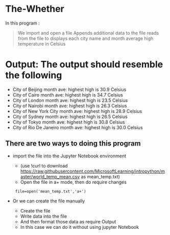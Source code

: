 # The-Whether

In this program :

> We import and open a file
> Appends additional data to the file
> reads from the file to displays each city name and month average high temperature in Celsius


# Output: The output should resemble the following

  * City of Beijing month ave: highest high is 30.9 Celsius
  * City of Cairo month ave: highest high is 34.7 Celsius
  * City of London month ave: highest high is 23.5 Celsius
  * City of Nairobi month ave: highest high is 26.3 Celsius
  * City of New York City month ave: highest high is 28.9 Celsius
  * City of Sydney month ave: highest high is 26.5 Celsius
  * City of Tokyo month ave: highest high is 30.8 Celsius
  * City of Rio De Janeiro month ave: highest high is 30.0 Celsius


## There are two ways to doing this program

* import the file into the Jupyter Notebook environment
  - (use !curl to download https://raw.githubusercontent.com/MicrosoftLearning/intropython/master/world_temp_mean.csv as mean_temp.txt)
  - Open the file in a+ mode, then do require changes
   ```
    file=open('mean_temp.txt','a+')
   ```

* Or we can create the file manually
  - Create the file
  - Write data into the file
  - And then format those data as require Output
  - In this case we can do it without using jupyter Notebook  
